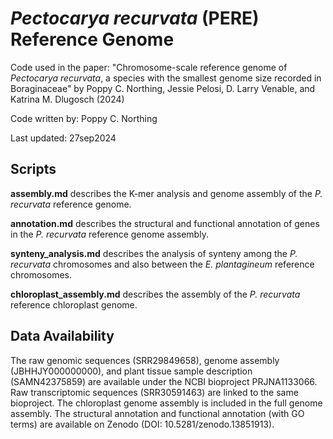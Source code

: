 # <i> Pectocarya recurvata </i> (PERE) Reference Genome

Code used in the paper:
"Chromosome-scale reference genome of <i>Pectocarya recurvata</i>, a species with the smallest genome size recorded in Boraginaceae" by Poppy C. Northing, Jessie Pelosi, D. Larry Venable, and Katrina M. Dlugosch (2024)

Code written by: Poppy C. Northing

Last updated: 27sep2024

## Scripts
<b>assembly.md</b> describes the K-mer analysis and genome assembly of the <i>P. recurvata</i> reference genome.

<b>annotation.md</b> describes the structural and functional annotation of genes in the <i>P. recurvata</i> reference genome assembly. 

<b>synteny_analysis.md</b> describes the analysis of synteny among the <i>P. recurvata</i> chromosomes and also between the <i>E. plantagineum</i> reference chromosomes.

<b>chloroplast_assembly.md</b> describes the assembly of the <i>P. recurvata</i> reference chloroplast genome. 

## Data Availability
The raw genomic sequences (SRR29849658), genome assembly (JBHHJY000000000), and plant tissue sample description (SAMN42375859) are available under the NCBI bioproject PRJNA1133066. Raw transcriptomic sequences (SRR30591463) are linked to the same bioproject. The chloroplast genome assembly is included in the full genome assembly. The structural annotation and functional annotation (with GO terms) are available on Zenodo (DOI: 10.5281/zenodo.13851913).
